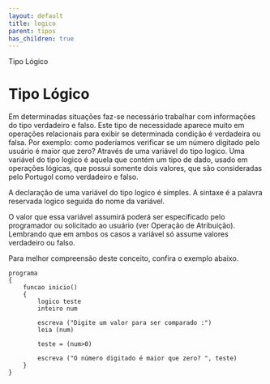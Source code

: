 ```yaml
---
layout: default
title: logico
parent: tipos
has_children: true
---
```



Tipo Lógico

Tipo Lógico
===========

Em determinadas situações faz-se necessário trabalhar com informações do tipo verdadeiro e falso. Este tipo de necessidade aparece muito em operações relacionais para exibir se determinada condição é verdadeira ou falsa. Por exemplo: como poderíamos verificar se um número digitado pelo usuário é maior que zero? Através de uma variável do tipo logico. Uma variável do tipo logico é aquela que contém um tipo de dado, usado em operações lógicas, que possui somente dois valores, que são consideradas pelo Portugol como verdadeiro e falso.

A declaração de uma variável do tipo logico é simples. A sintaxe é a palavra reservada logico seguida do nome da variável.

O valor que essa variável assumirá poderá ser especificado pelo programador ou solicitado ao usuário (ver Operação de Atribuição). Lembrando que em ambos os casos a variável só assume valores verdadeiro ou falso.

Para melhor compreensão deste conceito, confira o exemplo abaixo.

```
programa
{
    funcao inicio()
	{
		logico teste
		inteiro num	

		escreva ("Digite um valor para ser comparado :")	
		leia (num)	

		teste = (num>0)

		escreva ("O número digitado é maior que zero? ", teste)
	}
}

```

